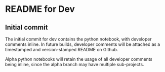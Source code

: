 # README for Dev

## Initial commit

The initial commit for dev contains the python notebook, with developer comments inline.  In future builds, developer comments will be attached as a timestamped and version-stamped README on Github. 

Alpha python notebooks will retain the usage of all developer comments being inline, since the alpha branch may have multiple sub-projects.
